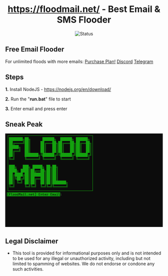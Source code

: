 <div align="center">

# https://floodmail.net/ - Best Email & SMS Flooder
![Status](https://img.shields.io/badge/status-working-lime)

</div>

## Free Email Flooder
For unlimited floods with more emails: <a href="https://floodmail.net/purchase">Purchase Plan!</a>
<a href="https://discord.gg/fy37kQNr38" target="_blank">Discord</a>
<a href="https://t.me/floodmail" target="_blank">Telegram</a>

## Steps
  **1.** Install NodeJS - https://nodejs.org/en/download/
 
  **2.** Run the "**run.bat**" file to start

  **3.** Enter email and press enter

## Sneak Peak
<img src="https://github.com/Petey1337/Email-Spammer/blob/main/floodmail.png?raw=true">

## Legal Disclaimer
* This tool is provided for informational purposes only and is not intended to be used for any illegal or unauthorized activity, including but not limited to spamming of websites. We do not endorse or condone any such activities.
